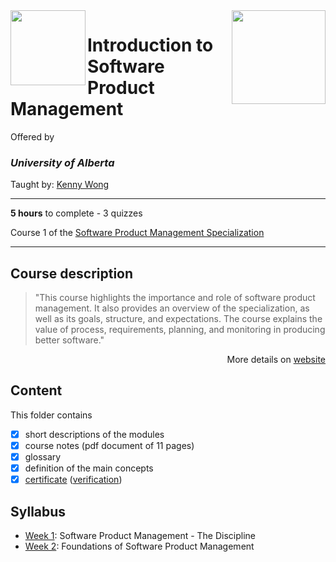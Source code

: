<a href="https://www.coursera.org/learn/introduction-to-software-product-management?specialization=product-management">
<img src="/img/Introduction%20to%20Software%20Product%20Management%20logo.avif" width="150" height="150" align="right">
</a>

<img src="https://upload.wikimedia.org/wikipedia/en/e/e8/University_of_Alberta_Logo_%282021%29.svg" width="120" height="120" align="left">

# Introduction to Software Product Management

Offered by 
### *University of Alberta*

Taught by: [Kenny Wong](https://www.coursera.org/instructor/kennyw)

---

**5 hours** to complete - 3 quizzes

Course 1 of the [Software Product Management Specialization](../) 

---

## Course description

>"This course highlights the importance and role of software product management. It also provides an overview of the specialization, as well as its goals, structure, and expectations. The course explains the value of process, requirements, planning, and monitoring in producing better software."

<p align="right">More details on <a href="https://www.coursera.org/learn/introduction-to-software-product-management">website</a></p>

## Content
This folder contains 
- [x] short descriptions of the modules 
- [x] course notes (pdf document of 11 pages)
- [x] glossary
- [x] definition of the main concepts
- [x] [certificate](./Certificate/Coursera%20Certificate%20Getting%20Started%20with%20Go.pdf) ([verification](https://coursera.org/verify/97SDDKB9SQPV))

## Syllabus
- [Week 1](./Week%201): Software Product Management - The Discipline
- [Week 2](./Week%202): Foundations of Software Product Management



